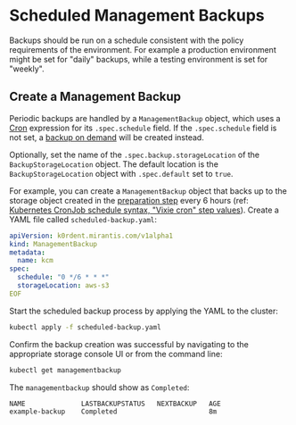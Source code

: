 # Scheduled Management Backups

Backups should be run on a schedule consistent with the policy requirements of the environment. For example a production environment might be set for "daily" backups, while a testing environment is set for "weekly".

## Create a Management Backup

Periodic backups are handled by a `ManagementBackup` object, which uses a [Cron](https://en.wikipedia.org/wiki/Cron) expression
for its `.spec.schedule` field.
If the `.spec.schedule` field is not set, a [backup on demand](./ondemand-backups.md#management-backup-on-demand) will be created instead.

Optionally, set the name of the `.spec.backup.storageLocation` of the `BackupStorageLocation` object.
The default location is the `BackupStorageLocation` object with `.spec.default` set to `true`.

For example, you can create a `ManagementBackup` object that backs up to the storage object
created in the [preparation step](#preparation) every 6 hours
(ref: [Kubernetes CronJob schedule syntax, "Vixie cron" step values](https://kubernetes.io/docs/concepts/workloads/controllers/cron-jobs/#schedule-syntax)). Create a YAML file called `scheduled-backup.yaml`:

```yaml
apiVersion: k0rdent.mirantis.com/v1alpha1
kind: ManagementBackup
metadata:
  name: kcm
spec:
  schedule: "0 */6 * * *"
  storageLocation: aws-s3
EOF
```
Start the scheduled backup process by applying the YAML to the cluster:
```sh
kubectl apply -f scheduled-backup.yaml
```
Confirm the backup creation was successful by navigating to the appropriate storage console UI or from the command line:
```sh
kubectl get managementbackup
```
The `managementbackup` should show as `Completed`:
```console
NAME              LASTBACKUPSTATUS   NEXTBACKUP   AGE
example-backup    Completed                       8m  
```
